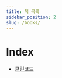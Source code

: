 ```yaml
---
title: 책 목록
sidebar_position: 2
slug: /books/
---
```


# Index

- [클린코드](./clean-code/introduction.md)
